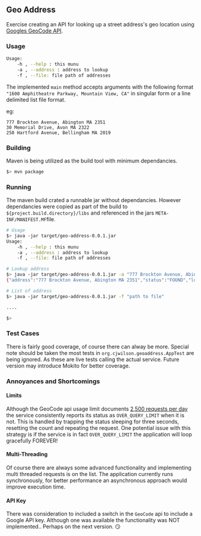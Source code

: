 ## Geo Address

Exercise creating an API for looking up a street address's geo location using [Googles GeoCode API](https://developers.google.com/maps/documentation/geocoding/intro). 

### Usage

```bash
Usage:
	-h , --help : this munu
	-a , --address : address to lookup
	-f , --file: file path of addresses
```

The implemented `main` method accepts arguments with the following format `"1600 Amphitheatre Parkway, Mountain View, CA"` in singular form or a line delimited list file format.

eg:

```text
777 Brockton Avenue, Abington MA 2351
30 Memorial Drive, Avon MA 2322
250 Hartford Avenue, Bellingham MA 2019
```

### Building

Maven is being utilized as the build tool with minimum dependancies.

```bash
$> mvn package

```

### Running 

The maven build crated a runnable jar without dependancies. However dependancies were copied as part of the build to `${project.build.directory}/libs` and referenced in the jars `META-INF/MANIFEST.MF`file.

```bash
# Usage
$> java -jar target/geo-address-0.0.1.jar
Usage:
	-h , --help : this munu
	-a , --address : address to lookup
	-f , --file: file path of addresses

# Lookup address 
$> java -jar target/geo-address-0.0.1.jar -a "777 Brockton Avenue, Abington MA 2351"
{"address":"777 Brockton Avenue, Abington MA 2351","status":"FOUND","location":{"lat":-70.9686115,"lng":42.0963462}}

# List of address
$> java -jar target/geo-address-0.0.1.jar -f "path to file"

....

$>

```

### Test Cases

There is fairly good coverage, of course there can alway be more. Special note should be taken the most tests in `org.cjwilson.geoaddress.AppTest` are being ignored. As these are live tests calling the actual service. Future version may introduce Mokito for better coverage.

### Annoyances and Shortcomings

#### Limits

Although the GeoCode api usage limit documents [2,500 requests per day](https://developers.google.com/maps/documentation/geocoding/usage-limits) the service consistently reports its status as `OVER_QUERY_LIMIT` when it is not. This is handled by trapping the status sleeping for three seconds, resetting the count and repeating the request. One potential issue with this strategy is if the service is in fact `OVER_QUERY_LIMIT` the application will loop gracefully FOREVER!

#### Multi-Threading

Of course there are always some advanced functionality and implementing multi threaded requests is on the list. The application currently runs synchronously, for better performance an asynchronous approach would improve execution time.

#### API Key

There was consideration to included a switch in the `GeoCode` api to include a Google API key. Although one was available the functionality was NOT implemented.. Perhaps on the next version. :smirk:

